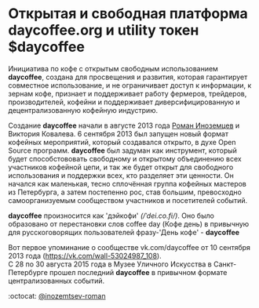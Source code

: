 # Открытая и свободная платформа daycoffee.org и utility токен $daycoffee

Инициатива по кофе с открытым свободным использованием **daycoffee**, создана для просвещения и развития, которая гарантирует совместное использование, и не ограничивает доступ к информации, к зернам кофе, признает и поддерживает работу фермеров, трейдеров, производителей, кофейни и поддерживает диверсифицированную и децентрализованную кофейную индустрию.</br>

Создание **daycoffee** начали в августе 2013 года [Роман Иноземцев](https://vk.com/mirplatform) и Виктория Ковалева. 6 сентября 2013 был запущен новый формат кофейных мероприятий, который создавался открыто, в духе Open Source программ. **daycoffee** был задуман как инструмент, который будет способстововать свободному и открытому объединению всех участников кофейной цепи, и так же будет открыт для свободного использования и поддержки всех, кто разделяет эти ценности. Он начался как маленькая, тесно сплочённая группа кофейных мастеров из Петербурга, а затем постепенно рос, став большим, превосходно самоорганизуемым сообществом участников и посетителей событий.</br>

**daycoffee** произносится как 'дэйкофи' _(/ˈdei.co.fi/)_. Оно было образовано от перестановки слов coffee day (Кофе день) в привычную для русскоговорящих пользователей фразу-'День кофе' - **daycoffee**</br>

Вот первое упоминание о сообществе vk.com/daycoffee от 10 сентября 2013 года (https://vk.com/wall-53024987_108).</br>
С 28 по 30 августа 2015 года в Музее Уличного Искусства в Санкт-Петербурге прошел последний **daycoffee** в привычном формате централизованных событий.

:octocat: [@inozemtsev-roman](https://github.com/inozemtsev-roman)